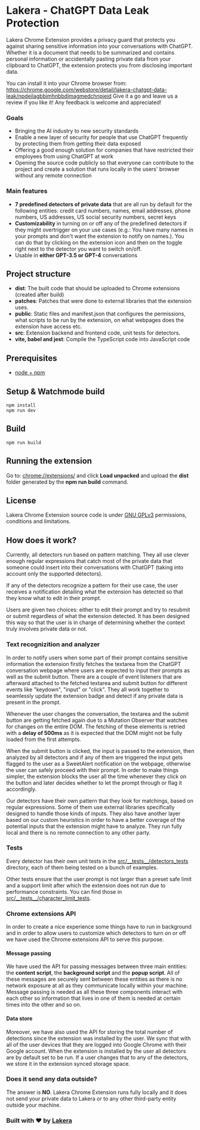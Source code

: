 # Lakera - ChatGPT Data Leak Protection

Lakera Chrome Extension provides a privacy guard that protects you against sharing
sensitive information into your conversations with ChatGPT. Whether it is a document
that needs to be summarized and contains personal information or accidentally pasting
private data from your clipboard to ChatGPT, the extension protects you from disclosing
important data.

You can install it into your Chrome browser from:
https://chrome.google.com/webstore/detail/lakera-chatgpt-data-leak/npdeilagbbimhnbbdjmagmedchnpjeid
Give it a go and leave us a review if you like it! Any feedback is welcome and
appreciated!

### Goals

- Bringing the AI industry to new security standards
- Enable a new layer of security for people that use ChatGPT frequently by protecting
  them from getting their data exposed
- Offering a good enough solution for companies that have restricted their employees
  from using ChatGPT at work
- Opening the source code publicly so that everyone can contribute to the project and
  create a solution that runs locally in the users' browser without any remote connection

### Main features

- **7 predefined detectors of private data** that are all run by default for the
  following entities: credit card numbers, names, email addresses, phone numbers, US
  addresses, US social security numbers, secret keys
- **Customizability** in turning on or off any of the predefined detectors if they might
  overtrigger on your use cases (e.g.: You have many names in your prompts and don't
  want the extension to notify on names.). You can do that by clicking on the extension
  icon and then on the toggle right next to the detector you want to switch on/off.
- Usable in **either GPT-3.5 or GPT-4** conversations

## Project structure

- **dist**: The built code that should be uploaded to Chrome extensions (created after
  build)
- **patches**: Patches that were done to external libraries that the extension uses.
- **public**: Static files and manifest.json that configures the permissions, what
  scripts to be run by the extension, on what webpages does the extension have access
  etc.
- **src**: Extension backend and frontend code, unit tests for detectors.
- **vite, babel and jest**: Compile the TypeScript code into JavaScript code

## Prerequisites

- [node + npm](https://nodejs.org/)

## Setup & Watchmode build

```
npm install
npm run dev
```

## Build

```
npm run build
```

## Running the extension

Go to: [chrome://extensions/](chrome://extensions/) and click **Load unpacked** and
upload the **dist** folder generated by the **npm run build** command.

## License

Lakera Chrome Extension source code is under [GNU GPLv3](LICENSE) permissions,
conditions and limitations.

## How does it work?

Currently, all detectors run based on pattern matching. They all use clever enough
regular expressions that catch most of the private data that someone could insert into
their conversations with ChatGPT (taking into account only the supported detectors).

If any of the detectors recognize a pattern for their use case, the user receives a
notification detailing what the extension has detected so that they know what to edit in
their prompt.

Users are given two choices: either to edit their prompt and try to resubmit or submit
regardless of what the extension detected. It has been designed this way so that the
user is in charge of determining whether the context truly involves private data or not.

### Text recognizition and analyzer

In order to notify users when some part of their prompt contains sensitive information
the extension firstly fetches the textarea from the ChatGPT conversation webpage where
users are expected to input their prompts as well as the submit button. There are a
couple of event listeners that are afterward attached to the fetched textarea and submit
button for different events like "keydown", "input" or "click". They all work together
to seamlessly update the extension badge and detect if any private data is present in
the prompt.

Whenever the user changes the conversation, the textarea and the submit button are
getting fetched again due to a Mutation Observer that watches for changes on the entire
DOM. The fetching of these elements is retried with a **delay of 500ms** as it is
expected that the DOM might not be fully loaded from the first attempts.

When the submit button is clicked, the input is passed to the extension, then analyzed
by all detectors and if any of them are triggered the input gets flagged to the user as
a SweetAlert notification on the webpage, otherwise the user can safely proceed with
their prompt. In order to make things simpler, the extension blocks the user all the
time whenever they click on the button and later decides whether to let the prompt
through or flag it accordingly.

Our detectors have their own pattern that they look for matchings, based on regular
expressions. Some of them use external libraries specifically designed to handle those
kinds of inputs. They also have another layer based on our custom heuristics in order to
have a better coverage of the potential inputs that the extension might have to analyze.
They run fully local and there is no remote connection to any other party.

### Tests

Every detector has their own unit tests in the
[src/\_\_tests\_\_/detectors_tests](src/__tests__/detectors_tests) directory, each of
them being tested on a bunch of examples.

Other tests ensure that the user prompt is not larger than a preset safe limit and a
support limit after which the extension does not run due to performance constraints. You
can find those in
[src/\_\_tests\_\_/character_limit_tests](src/__tests__/character_limit_tests/).

### Chrome extensions API

In order to create a nice experience some things have to run in background and in order
to allow users to customize which detectors to turn on or off we have used the Chrome
extensions API to serve this purpose.

#### Message passing

We have used the API for passing messages between three main entities: the **content
script**, the **background script** and the **popup script**. All of these messages are
securely sent between these entities as there is no network exposure at all as they
communicate locally within your machine. Message passing is needed as all these three
components interact with each other so information that lives in one of them is needed
at certain times into the other and so on.

#### Data store

Moreover, we have also used the API for storing the total number of detections since the
extension was installed by the user. We sync that with all of the user devices that they
are logged into Google Chrome with their Google account. When the extension is installed
by the user all detectors are by default set to be run. If a user changes that to any of
the detectors, we store it in the extension synced storage space.

### Does it send any data outside?

The answer is **NO**. Lakera Chrome Extension runs fully locally and it does not send
your private data to Lakera or to any other third-party entity outside your machine.

### Built with ❤️ by [Lakera](https://www.lakera.ai/)
